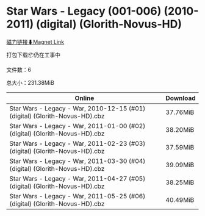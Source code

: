 # Star Wars - Legacy (001-006) (2010-2011) (digital) (Glorith-Novus-HD)

[磁力链接⬇Magnet Link](magnet:?xt=urn:btih:7f64672971b0fe36e236002d56da47e54fef7138&dn=Star%20Wars%20-%20Legacy%20%28001-006%29%20%282010-2011%29%20%28digital%29%20%28Glorith-Novus-HD%29)

打包下载📦仍在工事中

文件数：6

总大小：231.38MiB

Online | Download
--- | ---
Star Wars - Legacy - War, 2010-12-15 (#01) (digital) (Glorith-Novus-HD).cbz | 37.76MiB
Star Wars - Legacy - War, 2011-01-00 (#02) (digital) (Glorith-Novus-HD).cbz | 38.20MiB
Star Wars - Legacy - War, 2011-02-23 (#03) (digital) (Glorith-Novus-HD).cbz | 37.59MiB
Star Wars - Legacy - War, 2011-03-30 (#04) (digital) (Glorith-Novus-HD).cbz | 39.09MiB
Star Wars - Legacy - War, 2011-04-27 (#05) (digital) (Glorith-Novus-HD).cbz | 38.25MiB
Star Wars - Legacy - War, 2011-05-25 (#06) (digital) (Glorith-Novus-HD).cbz | 40.49MiB